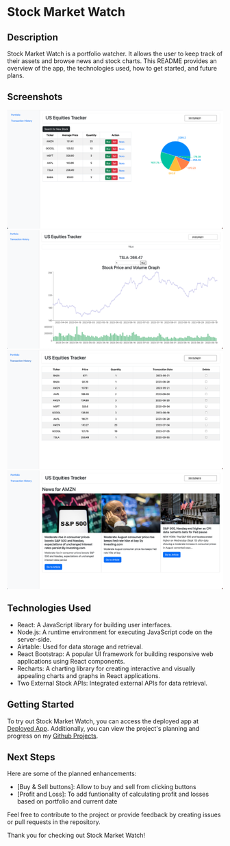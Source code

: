 # Stock Market Watch

## Description

Stock Market Watch is a portfolio watcher. It allows the user to keep track of their assets and browse news and stock charts. This README provides an overview of the app, the technologies used, how to get started, and future plans.

## Screenshots

![LandingPage](./images/LandingPage.png)
![StockSearch](./images/StockSearch.png)
![TransactionHistory](./images/TransactionHistory.png)
![News](./images/News.png)

## Technologies Used

- React: A JavaScript library for building user interfaces.
- Node.js: A runtime environment for executing JavaScript code on the server-side.
- Airtable: Used for data storage and retrieval.
- React Bootstrap: A popular UI framework for building responsive web applications using React components.
- Recharts: A charting library for creating interactive and visually appealing charts and graphs in React applications.
- Two External Stock APIs: Integrated external APIs for data retrieval.

## Getting Started

To try out Stock Market Watch, you can access the deployed app at [Deployed App](https://stock-market-watch.vercel.app/). Additionally, you can view the project's planning and progress on my [Github Projects](https://github.com/users/marcusawd/projects/1).

## Next Steps

Here are some of the planned enhancements:

- [Buy & Sell buttons]: Allow to buy and sell from clicking buttons
- [Profit and Loss]: To add funtionality of calculating profit and losses based on portfolio and current date

Feel free to contribute to the project or provide feedback by creating issues or pull requests in the repository.

Thank you for checking out Stock Market Watch!
